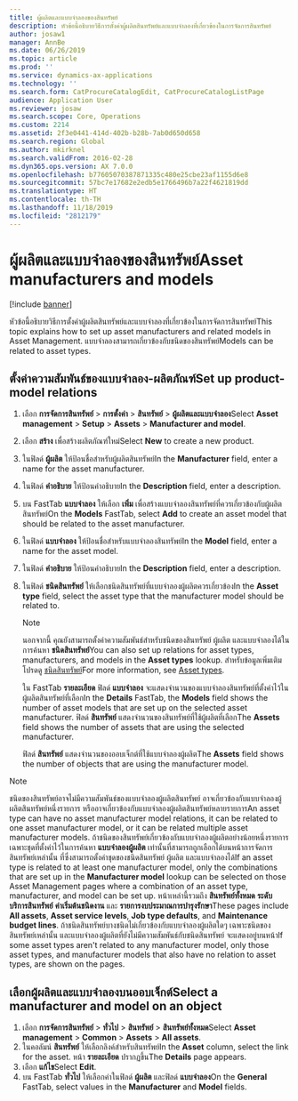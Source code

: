 ```yaml
---
title: ผู้ผลิตและแบบจำลองของสินทรัพย์
description: หัวข้อนี้อธิบายวิธีการตั้งค่าผู้ผลิตสินทรัพย์และแบบจำลองที่เกี่ยวข้องในการจัดการสินทรัพย์
author: josaw1
manager: AnnBe
ms.date: 06/26/2019
ms.topic: article
ms.prod: ''
ms.service: dynamics-ax-applications
ms.technology: ''
ms.search.form: CatProcureCatalogEdit, CatProcureCatalogListPage
audience: Application User
ms.reviewer: josaw
ms.search.scope: Core, Operations
ms.custom: 2214
ms.assetid: 2f3e0441-414d-402b-b28b-7ab0d650d658
ms.search.region: Global
ms.author: mkirknel
ms.search.validFrom: 2016-02-28
ms.dyn365.ops.version: AX 7.0.0
ms.openlocfilehash: b77605070387871335c480e25cbe23af1155d6e8
ms.sourcegitcommit: 57bc7e17682e2edb5e1766496b7a22f4621819dd
ms.translationtype: HT
ms.contentlocale: th-TH
ms.lasthandoff: 11/18/2019
ms.locfileid: "2812179"
---
```

# <a name="asset-manufacturers-and-models"></a><span data-ttu-id="cd859-103">ผู้ผลิตและแบบจำลองของสินทรัพย์</span><span class="sxs-lookup"><span data-stu-id="cd859-103">Asset manufacturers and models</span></span>

[!include [banner](../../includes/banner.md)]

 

<span data-ttu-id="cd859-104">หัวข้อนี้อธิบายวิธีการตั้งค่าผู้ผลิตสินทรัพย์และแบบจำลองที่เกี่ยวข้องในการจัดการสินทรัพย์</span><span class="sxs-lookup"><span data-stu-id="cd859-104">This topic explains how to set up asset manufacturers and related models in Asset Management.</span></span> <span data-ttu-id="cd859-105">แบบจำลองสามารถเกี่ยวข้องกับชนิดของสินทรัพย์</span><span class="sxs-lookup"><span data-stu-id="cd859-105">Models can be related to asset types.</span></span>

## <a name="set-up-product-model-relations"></a><span data-ttu-id="cd859-106">ตั้งค่าความสัมพันธ์ของแบบจำลอง-ผลิตภัณฑ์</span><span class="sxs-lookup"><span data-stu-id="cd859-106">Set up product-model relations</span></span>

1. <span data-ttu-id="cd859-107">เลือก **การจัดการสินทรัพย์** \> **การตั้งค่า** \> **สินทรัพย์** \> **ผู้ผลิตและแบบจำลอง**</span><span class="sxs-lookup"><span data-stu-id="cd859-107">Select **Asset management** \> **Setup** \> **Assets** \> **Manufacturer and model**.</span></span>
2. <span data-ttu-id="cd859-108">เลือก **สร้าง** เพื่อสร้างผลิตภัณฑ์ใหม่</span><span class="sxs-lookup"><span data-stu-id="cd859-108">Select **New** to create a new product.</span></span>
3. <span data-ttu-id="cd859-109">ในฟิลด์ **ผู้ผลิต** ให้ป้อนชื่อสำหรับผู้ผลิตสินทรัพย์</span><span class="sxs-lookup"><span data-stu-id="cd859-109">In the **Manufacturer** field, enter a name for the asset manufacturer.</span></span>
4. <span data-ttu-id="cd859-110">ในฟิลด์ **คำอธิบาย** ให้ป้อนคำอธิบาย</span><span class="sxs-lookup"><span data-stu-id="cd859-110">In the **Description** field, enter a description.</span></span>
5. <span data-ttu-id="cd859-111">บน FastTab **แบบจำลอง** ให้เลือก **เพิ่ม** เพื่อสร้างแบบจำลองสินทรัพย์ที่ควรเกี่ยวข้องกับผู้ผลิตสินทรัพย์</span><span class="sxs-lookup"><span data-stu-id="cd859-111">On the **Models** FastTab, select **Add** to create an asset model that should be related to the asset manufacturer.</span></span>
6. <span data-ttu-id="cd859-112">ในฟิลด์ **แบบจำลอง** ให้ป้อนชื่อสำหรับแบบจำลองสินทรัพย์</span><span class="sxs-lookup"><span data-stu-id="cd859-112">In the **Model** field, enter a name for the asset model.</span></span>
7. <span data-ttu-id="cd859-113">ในฟิลด์ **คำอธิบาย** ให้ป้อนคำอธิบาย</span><span class="sxs-lookup"><span data-stu-id="cd859-113">In the **Description** field, enter a description.</span></span>
8. <span data-ttu-id="cd859-114">ในฟิลด์ **ชนิดสินทรัพย์** ให้เลือกชนิดสินทรัพย์ที่แบบจำลองผู้ผลิตควรเกี่ยวข้อง</span><span class="sxs-lookup"><span data-stu-id="cd859-114">In the **Asset type** field, select the asset type that the manufacturer model should be related to.</span></span>

    > [!NOTE]
    > <span data-ttu-id="cd859-115">นอกจากนี้ คุณยังสามารถตั้งค่าความสัมพันธ์สำหรับชนิดของสินทรัพย์ ผู้ผลิต และแบบจำลองได้ในการค้นหา **ชนิดสินทรัพย์**</span><span class="sxs-lookup"><span data-stu-id="cd859-115">You can also set up relations for asset types, manufacturers, and models in the **Asset types** lookup.</span></span> <span data-ttu-id="cd859-116">สำหรับข้อมูลเพิ่มเติม โปรดดู [ชนิดสินทรัพย์](../setup-for-objects/object-types.md)</span><span class="sxs-lookup"><span data-stu-id="cd859-116">For more information, see [Asset types](../setup-for-objects/object-types.md).</span></span>

    <span data-ttu-id="cd859-117">ใน FastTab **รายละเอียด** ฟิลด์ **แบบจำลอง** จะแสดงจำนวนของแบบจำลองสินทรัพย์ที่ตั้งค่าไว้ในผู้ผลิตสินทรัพย์ที่เลือก</span><span class="sxs-lookup"><span data-stu-id="cd859-117">In the **Details** FastTab, the **Models** field shows the number of asset models that are set up on the selected asset manufacturer.</span></span> <span data-ttu-id="cd859-118">ฟิลด์ **สินทรัพย์** แสดงจำนวนของสินทรัพย์ที่ใช้ผู้ผลิตที่เลือก</span><span class="sxs-lookup"><span data-stu-id="cd859-118">The **Assets** field shows the number of assets that are using the selected manufacturer.</span></span>
    
    <span data-ttu-id="cd859-119">ฟิลด์ **สินทรัพย์** แสดงจำนวนของออบเจ็กต์ที่ใช้แบบจำลองผู้ผลิต</span><span class="sxs-lookup"><span data-stu-id="cd859-119">The **Assets** field shows the number of objects that are using the manufacturer model.</span></span>

> [!NOTE]
> <span data-ttu-id="cd859-120">ชนิดของสินทรัพย์อาจไม่มีความสัมพันธ์ของแบบจำลองผู้ผลิตสินทรัพย์ อาจเกี่ยวข้องกับแบบจำลองผู้ผลิตสินทรัพย์หนึ่งรายการ หรืออาจเกี่ยวข้องกับแบบจำลองผู้ผลิตสินทรัพย์หลายรายการ</span><span class="sxs-lookup"><span data-stu-id="cd859-120">An asset type can have no asset manufacturer model relations, it can be related to one asset manufacturer model, or it can be related multiple asset manufacturer models.</span></span> <span data-ttu-id="cd859-121">ถ้าชนิดของสินทรัพย์เกี่ยวข้องกับแบบจำลองผู้ผลิตอย่างน้อยหนึ่งรายการ เฉพาะชุดที่ตั้งค่าไว้ในการค้นหา **แบบจำลองผู้ผลิต** เท่านั้นที่สามารถถูกเลือกได้บนหน้าการจัดการสินทรัพย์เหล่านั้น ที่ซึ่งสามารถตั้งค่าชุดของชนิดสินทรัพย์ ผู้ผลิต และแบบจำลองได้</span><span class="sxs-lookup"><span data-stu-id="cd859-121">If an asset type is related to at least one manufacturer model, only the combinations that are set up in the **Manufacturer model** lookup can be selected on those Asset Management pages where a combination of an asset type, manufacturer, and model can be set up.</span></span> <span data-ttu-id="cd859-122">หน้าเหล่านี้รวมถึง **สินทรัพย์ทั้งหมด** **ระดับบริการสินทรัพย์** **ค่าเริ่มต้นชนิดงาน** และ **รายการงบประมาณการบำรุงรักษา**</span><span class="sxs-lookup"><span data-stu-id="cd859-122">These pages include **All assets**, **Asset service levels**, **Job type defaults**, and **Maintenance budget lines**.</span></span> <span data-ttu-id="cd859-123">ถ้าชนิดสินทรัพย์บางชนิดไม่เกี่ยวข้องกับแบบจำลองผู้ผลิตใดๆ เฉพาะชนิดของสินทรัพย์เหล่านั้น และแบบจำลองผู้ผลิตที่ยังไม่มีความสัมพันธ์กับชนิดสินทรัพย์ จะแสดงอยู่บนหน้า</span><span class="sxs-lookup"><span data-stu-id="cd859-123">If some asset types aren't related to any manufacturer model, only those asset types, and manufacturer models that also have no relation to asset types, are shown on the pages.</span></span>

## <a name="select-a-manufacturer-and-model-on-an-object"></a><span data-ttu-id="cd859-124">เลือกผู้ผลิตและแบบจำลองบนออบเจ็กต์</span><span class="sxs-lookup"><span data-stu-id="cd859-124">Select a manufacturer and model on an object</span></span>

1. <span data-ttu-id="cd859-125">เลือก **การจัดการสินทรัพย์** \> **ทั่วไป** \> **สินทรัพย์** \> **สินทรัพย์ทั้งหมด**</span><span class="sxs-lookup"><span data-stu-id="cd859-125">Select **Asset management** \> **Common** \> **Assets** \> **All assets**.</span></span>
2. <span data-ttu-id="cd859-126">ในคอลัมน์ **สินทรัพย์** ให้เลือกลิงค์สำหรับสินทรัพย์</span><span class="sxs-lookup"><span data-stu-id="cd859-126">In the **Asset** column, select the link for the asset.</span></span> <span data-ttu-id="cd859-127">หน้า **รายละเอียด** ปรากฏขึ้น</span><span class="sxs-lookup"><span data-stu-id="cd859-127">The **Details** page appears.</span></span>
3. <span data-ttu-id="cd859-128">เลือก **แก้ไข**</span><span class="sxs-lookup"><span data-stu-id="cd859-128">Select **Edit**.</span></span>
4. <span data-ttu-id="cd859-129">บน FastTab **ทั่วไป** ให้เลือกค่าในฟิลด์ **ผู้ผลิต** และฟิลด์ **แบบจำลอง**</span><span class="sxs-lookup"><span data-stu-id="cd859-129">On the **General** FastTab, select values in the **Manufacturer** and **Model** fields.</span></span>
